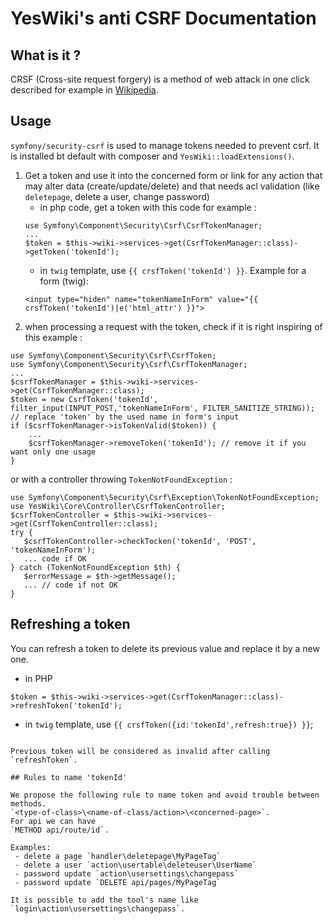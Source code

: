 # YesWiki's anti CSRF Documentation 

## What is it ?

CRSF (Cross-site request forgery) is a method of web attack in one click described for example in [Wikipedia](https://en.wikipedia.org/wiki/Cross-site_request_forgery).

## Usage

`symfony/security-csrf` is used to manage tokens needed to prevent csrf. It is installed bt default with composer and `YesWiki::loadExtensions()`.

 1. Get a token and use it into the concerned form or link for any action that may alter data (create/update/delete) and that needs acl validation (like `deletepage`, delete a user, change password)
    - in php code, get a token with this code for example :
    ```
    use Symfony\Component\Security\Csrf\CsrfTokenManager;
    ...
    $token = $this->wiki->services->get(CsrfTokenManager::class)->getToken('tokenId');
    ```
    - in `twig` template, use `{{ crsfToken('tokenId') }}`. Example for a form (twig):
    ```
    <input type="hiden" name="tokenNameInForm" value="{{ crsfToken('tokenId')|e('html_attr') }}">
    ```
 2. when processing a request with the token, check if it is right inspiring of this example :
   ```
   use Symfony\Component\Security\Csrf\CsrfToken;
   use Symfony\Component\Security\Csrf\CsrfTokenManager;
   ...
   $csrfTokenManager = $this->wiki->services->get(CsrfTokenManager::class);
   $token = new CsrfToken('tokenId', filter_input(INPUT_POST,'tokenNameInForm', FILTER_SANITIZE_STRING));
   // replace 'token' by the used name in form's input
   if ($csrfTokenManager->isTokenValid($token)) {
       ...
       $csrfTokenManager->removeToken('tokenId'); // remove it if you want only one usage
   }
   ```

   or with a controller throwing `TokenNotFoundException` :
   ```
   use Symfony\Component\Security\Csrf\Exception\TokenNotFoundException;
   use YesWiki\Core\Controller\CsrfTokenController;
   $csrfTokenController = $this->wiki->services->get(CsrfTokenController::class);
   try {
      $csrfTokenController->checkTocken('tokenId', 'POST', 'tokenNameInForm');
      ... code if OK
   } catch (TokenNotFoundException $th) {
      $errorMessage = $th->getMessage();
      ... // code if not OK
   }
   ```

## Refreshing a token

You can refresh a token to delete its previous value and replace it by a new one.
 - in PHP
```
$token = $this->wiki->services->get(CsrfTokenManager::class)->refreshToken('tokenId');
```
 -  in `twig` template, use `{{ crsfToken({id:'tokenId',refresh:true}) }}`;
```

Previous token will be considered as invalid after calling `refreshToken`.

## Rules to name 'tokenId'

We propose the following rule to name token and avoid trouble between methods.
`<type-of-class>\<name-of-class/action>\<concerned-page>`.
For api we can have
`METHOD api/route/id`.

Examples:
 - delete a page `handler\deletepage\MyPageTag`
 - delete a user `action\usertable\deleteuser\UserName`
 - password update `action\usersettings\changepass`
 - password update `DELETE api/pages/MyPageTag`

It is possible to add the tool's name like `login\action\usersettings\changepass`.

